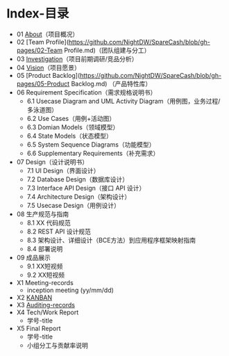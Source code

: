# Index-目录

- 01 [About](https://github.com/NightDW/SpareCash/blob/gh-pages/01-About.md)（项目概况）
- 02 [Team Profile](https://github.com/NightDW/SpareCash/blob/gh-pages/02-Team Profile.md)（团队组建与分工）
- 03 [Investigation](https://github.com/NightDW/SpareCash/blob/gh-pages/03-Investigation.md)（项目前期调研/竞品分析）
- 04 [Vision](https://github.com/NightDW/SpareCash/blob/gh-pages/04-Vision.md)（项目愿景）
- 05 [Product Backlog](https://github.com/NightDW/SpareCash/blob/gh-pages/05-Product Backlog.md) （产品特性库）
- 06 Requirement Specification（需求规格说明书）
  - 6.1 Usecase Diagram and UML Activity Diagram（用例图，业务过程/多泳道图）
  - 6.2 Use Cases（用例+活动图）
  - 6.3 Domian Models（领域模型）
  - 6.4 State Models（状态模型）
  - 6.5 System Sequence Diagrams（功能模型）
  - 6.6 Supplementary Requirements（补充需求）
- 07 Design（设计说明书）
  - 7.1 UI Design（界面设计）
  - 7.2 Database Design（数据库设计）
  - 7.3 Interface API Design（接口 API 设计）
  - 7.4 Architecture Design（架构设计）
  - 7.5 Usecase Design（用例设计）
- 08 生产规范与指南
  - 8.1 XX 代码规范
  - 8.2 REST API 设计规范
  - 8.3 架构设计、详细设计（BCE方法）到应用程序框架映射指南
  - 8.4 部署说明
- 09 成品展示
  - 9.1 XX短视频
  - 9.2 XX短视频
- X1 Meeting-records
  - inception meeting (yy/mm/dd)
- X2 [KANBAN](https://sysu-swsad.github.io/dashboard/X2-kanban)
- X3 [Auditing-records](https://sysu-swsad.github.io/dashboard/x3-auditing)
- X4 Tech/Work Report
  - 学号-title
- X5 Final Report
  - 学号-title
  - 小组分工与贡献率说明
